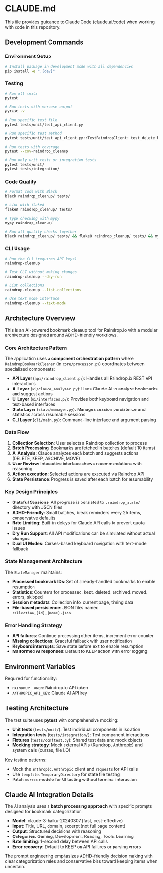 # CLAUDE.md

This file provides guidance to Claude Code (claude.ai/code) when working with code in this repository.

## Development Commands

### Environment Setup
```bash
# Install package in development mode with all dependencies
pip install -e ".[dev]"
```

### Testing
```bash
# Run all tests
pytest

# Run tests with verbose output
pytest -v

# Run specific test file
pytest tests/unit/test_api_client.py

# Run specific test method
pytest tests/unit/test_api_client.py::TestRaindropClient::test_delete_bookmark_success

# Run tests with coverage
pytest --cov=raindrop_cleanup

# Run only unit tests or integration tests
pytest tests/unit/
pytest tests/integration/
```

### Code Quality
```bash
# Format code with Black
black raindrop_cleanup/ tests/

# Lint with flake8
flake8 raindrop_cleanup/ tests/

# Type checking with mypy
mypy raindrop_cleanup/

# Run all quality checks together
black raindrop_cleanup/ tests/ && flake8 raindrop_cleanup/ tests/ && mypy raindrop_cleanup/
```

### CLI Usage
```bash
# Run the CLI (requires API keys)
raindrop-cleanup

# Test CLI without making changes
raindrop-cleanup --dry-run

# List collections
raindrop-cleanup --list-collections

# Use text mode interface
raindrop-cleanup --text-mode
```

## Architecture Overview

This is an AI-powered bookmark cleanup tool for Raindrop.io with a modular architecture designed around ADHD-friendly workflows.

### Core Architecture Pattern

The application uses a **component orchestration pattern** where `RaindropBookmarkCleaner` (in `core/processor.py`) coordinates between specialized components:

- **API Layer** (`api/raindrop_client.py`): Handles all Raindrop.io REST API interactions
- **AI Layer** (`ai/claude_analyzer.py`): Uses Claude AI to analyze bookmarks and suggest actions
- **UI Layer** (`ui/interfaces.py`): Provides both keyboard navigation and text-based interfaces
- **State Layer** (`state/manager.py`): Manages session persistence and statistics across resumable sessions
- **CLI Layer** (`cli/main.py`): Command-line interface and argument parsing

### Data Flow

1. **Collection Selection**: User selects a Raindrop collection to process
2. **Batch Processing**: Bookmarks are fetched in batches (default 10 items)
3. **AI Analysis**: Claude analyzes each batch and suggests actions (DELETE, KEEP, ARCHIVE, MOVE)
4. **User Review**: Interactive interface shows recommendations with reasoning
5. **Action execution**: Selected actions are executed via Raindrop API
6. **State Persistence**: Progress is saved after each batch for resumability

### Key Design Principles

- **Stateful Sessions**: All progress is persisted to `.raindrop_state/` directory with JSON files
- **ADHD-Friendly**: Small batches, break reminders every 25 items, conservative defaults
- **Rate Limiting**: Built-in delays for Claude API calls to prevent quota issues  
- **Dry Run Support**: All API modifications can be simulated without actual changes
- **Dual UI Modes**: Curses-based keyboard navigation with text-mode fallback

### State Management Architecture

The `StateManager` maintains:
- **Processed bookmark IDs**: Set of already-handled bookmarks to enable resumption
- **Statistics**: Counters for processed, kept, deleted, archived, moved, errors, skipped
- **Session metadata**: Collection info, current page, timing data
- **File-based persistence**: JSON files named `collection_{id}_{name}.json`

### Error Handling Strategy

- **API failures**: Continue processing other items, increment error counter
- **Missing collections**: Graceful fallback with user notification  
- **Keyboard interrupts**: Save state before exit to enable resumption
- **Malformed AI responses**: Default to KEEP action with error logging

## Environment Variables

Required for functionality:
- `RAINDROP_TOKEN`: Raindrop.io API token
- `ANTHROPIC_API_KEY`: Claude AI API key

## Testing Architecture

The test suite uses **pytest** with comprehensive mocking:

- **Unit tests** (`tests/unit/`): Test individual components in isolation
- **Integration tests** (`tests/integration/`): Test component interactions
- **Fixtures** (`tests/conftest.py`): Shared test data and mock objects
- **Mocking strategy**: Mock external APIs (Raindrop, Anthropic) and system calls (curses, file I/O)

Key testing patterns:
- Mock the `anthropic.Anthropic` client and `requests` for API calls
- Use `tempfile.TemporaryDirectory` for state file testing
- Patch `curses` module for UI testing without terminal interaction

## Claude AI Integration Details

The AI analysis uses a **batch processing approach** with specific prompts designed for bookmark categorization:

- **Model**: claude-3-haiku-20240307 (fast, cost-effective)
- **Input**: Title, URL, domain, excerpt (not full page content)
- **Output**: Structured decisions with reasoning
- **Categories**: Gaming, Development, Reading, Tools, Learning
- **Rate limiting**: 1-second delay between API calls
- **Error recovery**: Default to KEEP on API failures or parsing errors

The prompt engineering emphasizes ADHD-friendly decision making with clear categorization rules and conservative bias toward keeping items when uncertain.